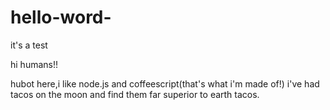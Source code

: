 # hello-word-
it's a test

hi humans!!

hubot here,i like node.js and coffeescript(that's what i'm made of!)
i've had tacos on the moon and find them far superior to earth tacos.
